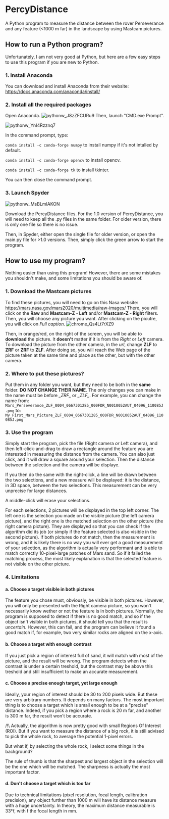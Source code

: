 # PercyDistance
A Python program to measure the distance between the rover Perseverance and any feature (&lt;1000 m far) in the landscape by using Mastcam pictures.

## How to run a Python program?
Unfortunately, I am not very good at Python, but here are a few easy steps to use this program if you are new to Python.

### 1. Install Anaconda
You can download and install Anaconda from their website: https://docs.anaconda.com/anaconda/install/

### 2. Install all the required packages
Open Anaconda.
![pythonw_J8zZFCURu9](https://user-images.githubusercontent.com/70653697/110837495-97058900-82a1-11eb-8053-317fa52f5a12.png)
Then, launch "CMD.exe Prompt".

![pythonw_YnI4Rzznq7](https://user-images.githubusercontent.com/70653697/110837593-b7354800-82a1-11eb-9682-c81fcbab3cca.png)

In the command prompt, type:

`conda install -c conda-forge numpy` to install numpy if it's not intalled by default.

`conda install -c conda-forge opencv` to install opencv.

`conda install -c conda-forge tk` to install tkinter.

You can then close the command prompt.

### 3. Launch Spyder

![pythonw_MsBLmlAKON](https://user-images.githubusercontent.com/70653697/110838150-683be280-82a2-11eb-9e15-4a0f18fb2fc7.png)

Download the PercyDistance files. For the 1.0 version of PercyDistance, you will need to keep all the .py files in the same folder. For older version, there is only one file so there is no issue.

Then, in Spyder, either open the single file for older version, or open the main.py file for >1.0 versions. Then, simply click the green arrow to start the program.

## How to use my program?
Nothing easier than using this program! However, there are some mistakes you shouldn't make, and some limitations you should be aware of.

### 1. Download the Mastcam pictures
To find these pictures, you will need to go on this Nasa website: https://mars.nasa.gov/mars2020/multimedia/raw-images/
There, you will click on the **Raw** and **Mastcam-Z - Left** and/or **Mastcam-Z - Right** filters. Then, you will choose any picture you want. After clicking on the picutre, you will click on *Full caption*.
![chrome_Qs4Lt7rXZ9](https://user-images.githubusercontent.com/70653697/110838904-4abb4880-82a3-11eb-9e57-40818f88c43a.png)

Then, in orange/red, on the right of the screen, you will be able to **download** the picture. It **doesn't** matter if it is from the *Right* or *Left* camera. To download the picture from the other camera, in the *url*, change **ZLF** to **ZRF** or **ZRF** to **ZLF**.
After doing so, you will reach the Web page of the picture taken at the same time and place as the other, but with the other camera.

### 2. Where to put these pictures?
Put them in any folder you want, but they need to be both in the **same** folder. **DO NOT CHANGE THEIR NAME**. The only changes you can make in the name must be before *\_ZRF\_* or *\_ZLF\_*.
For example, you can change the name from:
`Mars_Perseverance_ZLF_0004_0667301285_000FDR_N0010052AUT_04096_110085J.png`
to:
`My_First_Mars_Picture_ZLF_0004_0667301285_000FDR_N0010052AUT_04096_110085J.png`

### 3. Use the program
Simply start the program, pick the file (Right camera *or* Left camera), and then left-click-and-drag to draw a rectangle around the feature you are interested in measuring the distance from the camera. You can also just click, and it will draw a square around your selection. Then the distance between the selection and the camera will be displaye.

If you then do the same with the right-click, a line will be drawn between the two selections, and a new measure will be displayed: it is the distance, in 3D space, between the two selections. This measurement can be very unprecise for large distances.

A middle-click will erase your selections.

For each selections, 2 pictures will be displayed in the top left corner. The left one is the selection you made on the visible picture (the left camera picture), and the right one is the matched selection on the other picture (the right camera picture). They are displayed so that you can check if the algorithm did its job (or simply if the feature selected is also visible in the second picture). If both pictures do not match, then the measurement is wrong, and it is likely there is no way you will ever get a good measurement of your selection, as the algorithm is actually very performant and is able to match correctly 10-pixel-large patches of Mars sand. So if it failed the matching process, the most likely explanation is that the selected feature is not visible on the other picture.

### 4. Limitations
#### a. Choose a target visible in both pictures
The feature you chose must, obviously, be visible in both pictures. However, you will only be presented with the Right camera picture, so you won't necessarily know wether or not the feature is in both pictures. Normally, the program is supposed to detect if there is no good match, and so if the object isn't visible in both pictures, it should tell you that the result is *uncertain*. However, this can fail, and the program can believe it found a good match if, for example, two very similar rocks are aligned on the x-axis.
#### b. Choose a target with enough contrast
If you just pick a region of interest full of sand, it will match with most of the picture, and the result will be wrong. The program detects when the contrast is under a certain treshold, but the contrast may be above this treshold and still insufficient to make an accurate measurement.
#### c. Choose a precise enough target, yet large enough
Ideally, your region of interest should be 30 to 200 pixels wide. But these are very arbitrary numbers. It depends on many factors. The most important thing is to choose a target which is small enough to be at a "precise" distance. Indeed, if you pick a region where a rock is 20 m far, and another is 300 m far, the result won't be accurate.

/!\ Actually, the algorithm is now pretty good with small Regions Of Interest (ROI). But if you want to measure the distance of a big rock, it is still advised to pick the whole rock, to average the potential 1-pixel errors.

But what if, by selecting the whole rock, I select some things in the background?

The rule of thumb is that the sharpest and largest object in the selection will be the one which will be matched. The sharpness is actually the most important factor.
#### d. Don't choose a target which is too far
Due to technical limitations (pixel resolution, focal length, calibration precision), any object further than 1000 m will have its distance measure with a huge uncertainty. In theory, the maximum distance measurable is 33\*f, with f the focal length in mm.
